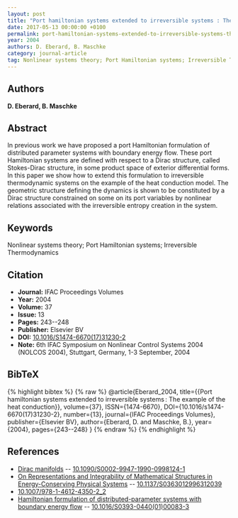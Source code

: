 ```yaml
---
layout: post
title: "Port hamiltonian systems extended to irreversible systems : The example of the heat conduction"
date: 2017-05-13 00:00:00 +0100
permalink: port-hamiltonian-systems-extended-to-irreversible-systems-the-example-of-the-heat-conduction
year: 2004
authors: D. Eberard, B. Maschke
category: journal-article
tag: Nonlinear systems theory; Port Hamiltonian systems; Irreversible Thermodynamics
---
```

 
## Authors
**D. Eberard, B. Maschke**
 
## Abstract
In previous work we have proposed a port Hamiltonian formulation of distributed parameter systems with boundary energy flow. These port Hamiltonian systems are defined with respect to a Dirac structure, called Stokes-Dirac structure, in some product space of exterior differential forms. In this paper we show how to extend this formulation to irreversible thermodynamic systems on the example of the heat conduction model. The geometric structure defining the dynamics is shown to be constituted by a Dirac structure constrained on some on its port variables by nonlinear relations associated with the irreversible entropy creation in the system.
 
## Keywords
Nonlinear systems theory; Port Hamiltonian systems; Irreversible Thermodynamics
 
## Citation
- **Journal:** IFAC Proceedings Volumes
- **Year:** 2004
- **Volume:** 37
- **Issue:** 13
- **Pages:** 243--248
- **Publisher:** Elsevier BV
- **DOI:** [10.1016/S1474-6670(17)31230-2](https://doi.org/10.1016/S1474-6670(17)31230-2)
- **Note:** 6th IFAC Symposium on Nonlinear Control Systems 2004 (NOLCOS 2004), Stuttgart, Germany, 1-3 September, 2004
 
## BibTeX
{% highlight bibtex %}
{% raw %}
@article{Eberard_2004,
  title={{Port hamiltonian systems extended to irreversible systems : The example of the heat conduction}},
  volume={37},
  ISSN={1474-6670},
  DOI={10.1016/s1474-6670(17)31230-2},
  number={13},
  journal={IFAC Proceedings Volumes},
  publisher={Elsevier BV},
  author={Eberard, D. and Maschke, B.},
  year={2004},
  pages={243--248}
}
{% endraw %}
{% endhighlight %}
 
## References
- [Dirac manifolds](dirac-manifolds) -- [10.1090/S0002-9947-1990-0998124-1](https://doi.org/10.1090/S0002-9947-1990-0998124-1)
- [On Representations and Integrability of Mathematical Structures in Energy-Conserving Physical Systems](on-representations-and-integrability-of-mathematical-structures-in-energy-conserving-physical-systems) -- [10.1137/S0363012996312039](https://doi.org/10.1137/S0363012996312039)
- [10.1007/978-1-4612-4350-2_2](https://doi.org/10.1007/978-1-4612-4350-2_2)
- [Hamiltonian formulation of distributed-parameter systems with boundary energy flow](hamiltonian-formulation-of-distributed-parameter-systems-with-boundary-energy-flow) -- [10.1016/S0393-0440(01)00083-3](https://doi.org/10.1016/S0393-0440(01)00083-3)


